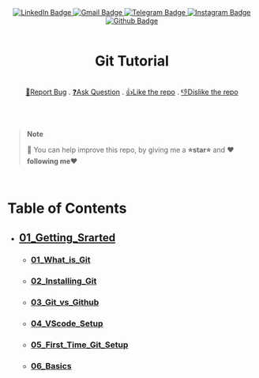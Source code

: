 <div align="center">
  <a href="https://www.linkedin.com/in/aminkhani-ai/" targert="_blacnk">
    <img src="https://img.shields.io/badge/LinkedIn-0077B5?style=for-the-badge&logo=linkedin&logoColor=white" alt="LinkedIn Badge"/>
  <a href="mailto:aminkhani2010@gmail.com" targert="_blacnk">
    <img src="https://img.shields.io/badge/Gmail-D14836?style=for-the-badge&logo=gmail&logoColor=white" alt="Gmail Badge"/>
  </a>
  <a href="https://t.me/aminkhani_ai" targert="_blacnk">
    <img src="https://img.shields.io/badge/Telegram-2CA5E0?style=for-the-badge&logo=telegram&logoColor=white" alt="Telegram Badge"/>
  </a>  
  <a href="https://www.instagram.com/aminkhani_ai/" targert="_blacnk">
    <img src="https://img.shields.io/badge/Instagram-E4405F?style=for-the-badge&logo=instagram&logoColor=white" alt="Instagram Badge"/>
  </a>
  <a href="https://github.com/aminkhani/" targert="_blacnk">
    <img src="https://img.shields.io/badge/GitHub-100000?style=for-the-badge&logo=github&logoColor=white" alt="Github Badge" />
  </a>
</div>
<br />
<div align="center">
  <h1 align="center">Git Tutorial</h1>
  <p align="center"> 
    <br />
   <a href="https://github.com/aminkhani/DGit/issues/new?assignees=&labels=bug&template=bug_report.yml&title=%5BBUG%5D%3A+">🐛Report Bug</a>
   .
   <a href="https://github.com/aminkhani/Git/issues/new?assignees=&labels=question&template=question.yml&title=%5BQUESTION%5D%3A+">❓Ask Question</a>
   .
  <a href="https://github.com/aminkhani/Git/issues/new?assignees=&labels=like&template=like.yml&title=%5BLIKE%5D%3A+">👍Like the repo</a>
  .
  <a href="https://github.com/aminkhani/Git/issues/new?assignees=&labels=unlike&template=unlike.yml&title=%5BUNLIKE%5D%3A+">👎Dislike the repo</a>
  </p>
  </p>
</div><br /><br />

</div>

> **Note**
>
> 📣 You can help improve this repo, by giving me a **⭐star⭐** and **❤️following me❤️**
<br>

<h1>Table of Contents</h1>

<ul>
    <li>
        <h2><a href="01_Getting_Started">01_Getting_Srarted</a></h2>
        <ul>
            <li>
                <h3><a href="01_Getting_Started/01_What_is_Git.md">01_What_is_Git</a></h3>
            </li>
            <li>
                <h3><a href="01_Getting_Started/02_Installing_Git.md">02_Installing_Git</a></h3>
            </li>
            <li>
                <h3><a href="01_Getting_Started/03_Git_vs_Github.md">03_Git_vs_Github</a></h3>
            </li>
            <li>
                <h3><a href="01_Getting_Started/04_VScode_Setup.md">04_VScode_Setup</a></h3>
            </li>
            <li>
                <h3><a href="01_Getting_Started/05_First_Time_Git_Setup.md">05_First_Time_Git_Setup</a></h3>
            </li>
            <li>
                <h3><a href="01_Getting_Started/06_Basics.md">06_Basics</a></h3>
            </li>
        </ul>
    </li>
</ul>